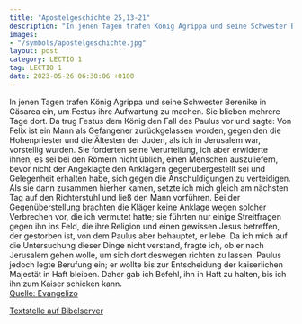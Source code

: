 ```yaml
---
title: "Apostelgeschichte 25,13-21"
description: "In jenen Tagen trafen König Agrippa und seine Schwester Berenike in Cäsarea ein, um Festus ihre Aufwartung zu machen. Sie blieben mehrere Tage dort. Da trug Festus dem König den Fall des Paulus vor und sagte: Von Felix ist ein Mann als Gefangener zurückgelassen worden, gegen den ...."
images:
- "/symbols/apostelgeschichte.jpg"
layout: post
category: LECTIO 1
tag: LECTIO 1
date: 2023-05-26 06:30:06 +0100
---
```

In jenen Tagen trafen König Agrippa und seine Schwester Berenike in Cäsarea ein, um Festus ihre Aufwartung zu machen.
Sie blieben mehrere Tage dort. Da trug Festus dem König den Fall des Paulus vor und sagte: Von Felix ist ein Mann als Gefangener zurückgelassen worden,
gegen den die Hohenpriester und die Ältesten der Juden, als ich in Jerusalem war, vorstellig wurden.<!--more--> Sie forderten seine Verurteilung,
ich aber erwiderte ihnen, es sei bei den Römern nicht üblich, einen Menschen auszuliefern, bevor nicht der Angeklagte den Anklägern gegenübergestellt sei und Gelegenheit erhalten habe, sich gegen die Anschuldigungen zu verteidigen.
Als sie dann zusammen hierher kamen, setzte ich mich gleich am nächsten Tag auf den Richterstuhl und ließ den Mann vorführen.
Bei der Gegenüberstellung brachten die Kläger keine Anklage wegen solcher Verbrechen vor, die ich vermutet hatte;
sie führten nur einige Streitfragen gegen ihn ins Feld, die ihre Religion und einen gewissen Jesus betreffen, der gestorben ist, von dem Paulus aber behauptet, er lebe.
Da ich mich auf die Untersuchung dieser Dinge nicht verstand, fragte ich, ob er nach Jerusalem gehen wolle, um sich dort deswegen richten zu lassen.
Paulus jedoch legte Berufung ein; er wollte bis zur Entscheidung der kaiserlichen Majestät in Haft bleiben. Daher gab ich Befehl, ihn in Haft zu halten, bis ich ihn zum Kaiser schicken kann.<br>
[Quelle: Evangelizo](https://evangeliumtagfuertag.org/DE/gospel)

[Textstelle auf Bibelserver](https://www.bibleserver.com/EU/Apostelgeschichte25,13-21)
